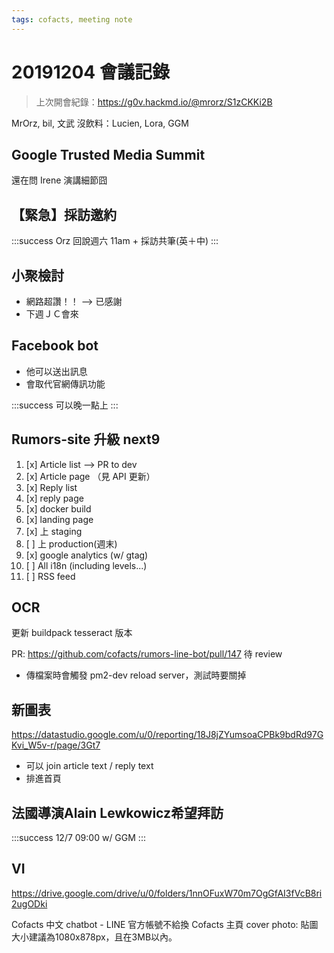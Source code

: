 ```yaml
---
tags: cofacts, meeting note
---
```

20191204 會議記錄
=====
> 上次開會紀錄：https://g0v.hackmd.io/@mrorz/S1zCKKi2B
> 
MrOrz, bil, 文武
沒飲料：Lucien, Lora, GGM
## Google Trusted Media Summit

還在問 Irene 演講細節囧

## 【緊急】採訪邀約

:::success
Orz 回說週六 11am + 採訪共筆(英＋中)
:::

## 小聚檢討

- 網路超讚！！ --> 已感謝
- 下週ＪＣ會來

## Facebook bot

- 他可以送出訊息
- 會取代官網傳訊功能

:::success
可以晚一點上
:::

## Rumors-site 升級 next9
1. [x] Article list --> PR to dev
2. [x] Article page （見 API 更新）
3. [x] Reply list
4. [x] reply page
5. [x] docker build
6. [x] landing page
7. [x] 上 staging
8. [ ] 上 production(週末)
9. [x] google analytics (w/ gtag)
10. [ ] All i18n (including levels...)
11. [ ] RSS feed

## OCR

更新 buildpack tesseract 版本

PR: https://github.com/cofacts/rumors-line-bot/pull/147 待 review

- 傳檔案時會觸發 pm2-dev reload server，測試時要關掉

## 新圖表
https://datastudio.google.com/u/0/reporting/18J8jZYumsoaCPBk9bdRd97GKvi_W5v-r/page/3Gt7

- 可以 join article text / reply text
- 排進首頁

## 法國導演Alain Lewkowicz希望拜訪

:::success
12/7 09:00 w/ GGM
:::


## VI

https://drive.google.com/drive/u/0/folders/1nnOFuxW70m7OgGfAI3fVcB8ri2ugODki

Cofacts 中文 chatbot - LINE 官方帳號不給換
Cofacts 主頁 cover photo: 貼圖大小建議為1080x878px，且在3MB以內。
